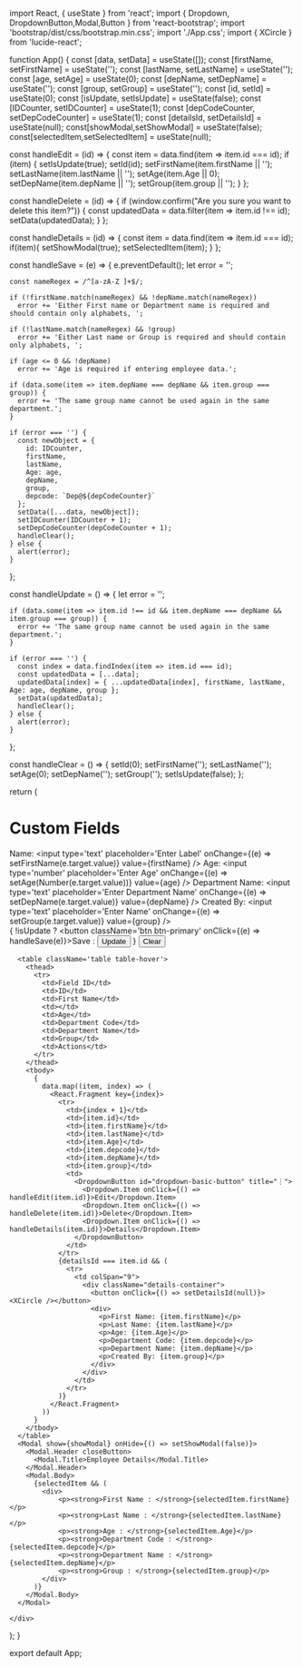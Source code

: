 import React, { useState } from 'react';
import { Dropdown, DropdownButton,Modal,Button } from 'react-bootstrap';
import 'bootstrap/dist/css/bootstrap.min.css';
import './App.css';
import { XCircle } from 'lucide-react';

function App() {
  const [data, setData] = useState([]);
  const [firstName, setFirstName] = useState('');
  const [lastName, setLastName] = useState('');
  const [age, setAge] = useState(0);
  const [depName, setDepName] = useState('');
  const [group, setGroup] = useState('');
  const [id, setId] = useState(0);
  const [isUpdate, setIsUpdate] = useState(false);
  const [IDCounter, setIDCounter] = useState(1);
  const [depCodeCounter, setDepCodeCounter] = useState(1);
  const [detailsId, setDetailsId] = useState(null);
  const[showModal,setShowModal] = useState(false);
  const[selectedItem,setSelectedItem] = useState(null);

  const handleEdit = (id) => {
    const item = data.find(item => item.id === id);
    if (item) {
      setIsUpdate(true);
      setId(id);
      setFirstName(item.firstName || '');
      setLastName(item.lastName || '');
      setAge(item.Age || 0);
      setDepName(item.depName || '');
      setGroup(item.group || '');
    }
  };

  const handleDelete = (id) => {
    if (window.confirm("Are you sure you want to delete this item?")) {
      const updatedData = data.filter(item => item.id !== id);
      setData(updatedData);
    }
  };

  const handleDetails = (id) => {
   const item = data.find(item => item.id === id);
   if(item){
    setShowModal(true);
    setSelectedItem(item);
   }
  };

  const handleSave = (e) => {
    e.preventDefault();
    let error = '';

    const nameRegex = /^[a-zA-Z ]+$/;

    if (!firstName.match(nameRegex) && !depName.match(nameRegex))
      error += 'Either First name or Department name is required and should contain only alphabets, ';

    if (!lastName.match(nameRegex) && !group)
      error += 'Either Last name or Group is required and should contain only alphabets, ';

    if (age <= 0 && !depName)
      error += 'Age is required if entering employee data.';

    if (data.some(item => item.depName === depName && item.group === group)) {
      error += 'The same group name cannot be used again in the same department.';
    }

    if (error === '') {
      const newObject = {
        id: IDCounter,
        firstName,
        lastName,
        Age: age,
        depName,
        group,
        depcode: `Dep@${depCodeCounter}`
      };
      setData([...data, newObject]);
      setIDCounter(IDCounter + 1);
      setDepCodeCounter(depCodeCounter + 1);
      handleClear();
    } else {
      alert(error);
    }
  };

  const handleUpdate = () => {
    let error = '';

    if (data.some(item => item.id !== id && item.depName === depName && item.group === group)) {
      error += 'The same group name cannot be used again in the same department.';
    }

    if (error === '') {
      const index = data.findIndex(item => item.id === id);
      const updatedData = [...data];
      updatedData[index] = { ...updatedData[index], firstName, lastName, Age: age, depName, group };
      setData(updatedData);
      handleClear();
    } else {
      alert(error);
    }
  };

  const handleClear = () => {
    setId(0);
    setFirstName('');
    setLastName('');
    setAge(0);
    setDepName('');
    setGroup('');
    setIsUpdate(false);
  };

  return (
    <div className="App">
      <h1>Custom Fields</h1>
      <div className="form-container">
        <label>
          Name:
          <input type='text' placeholder='Enter Label' onChange={(e) => setFirstName(e.target.value)} value={firstName} />
        </label>
        <label>
          Age:
          <input type='number' placeholder='Enter Age' onChange={(e) => setAge(Number(e.target.value))} value={age} />
        </label>
        <label>
          Department Name:
          <input type='text' placeholder='Enter Department Name' onChange={(e) => setDepName(e.target.value)} value={depName} />
        </label>
        <label>
          Created By:
          <input type='text' placeholder='Enter Name' onChange={(e) => setGroup(e.target.value)} value={group} />
        </label>
        <div className="form-buttons">
          {
            !isUpdate ?
              <button className='btn btn-primary' onClick={(e) => handleSave(e)}>Save</button>
              :
              <button className='btn btn-primary' onClick={handleUpdate}>Update</button>
          }
          <button className='btn btn-danger' onClick={handleClear}>Clear</button>
        </div>
      </div>

      <table className='table table-hover'>
        <thead>
          <tr>
            <td>Field ID</td>
            <td>ID</td>
            <td>First Name</td>
            <td></td>
            <td>Age</td>
            <td>Department Code</td>
            <td>Department Name</td>
            <td>Group</td>
            <td>Actions</td>
          </tr>
        </thead>
        <tbody>
          {
            data.map((item, index) => (
              <React.Fragment key={index}>
                <tr>
                  <td>{index + 1}</td>
                  <td>{item.id}</td>
                  <td>{item.firstName}</td>
                  <td>{item.lastName}</td>
                  <td>{item.Age}</td>
                  <td>{item.depcode}</td>
                  <td>{item.depName}</td>
                  <td>{item.group}</td>
                  <td>
                    <DropdownButton id="dropdown-basic-button" title="⋮">
                      <Dropdown.Item onClick={() => handleEdit(item.id)}>Edit</Dropdown.Item>
                      <Dropdown.Item onClick={() => handleDelete(item.id)}>Delete</Dropdown.Item>
                      <Dropdown.Item onClick={() => handleDetails(item.id)}>Details</Dropdown.Item>
                    </DropdownButton>
                  </td>
                </tr>
                {detailsId === item.id && (
                  <tr>
                    <td colSpan="9">
                      <div className="details-container">
                        <button onClick={() => setDetailsId(null)}><XCircle /></button>
                        <div>
                          <p>First Name: {item.firstName}</p>
                          <p>Last Name: {item.lastName}</p>
                          <p>Age: {item.Age}</p>
                          <p>Department Code: {item.depcode}</p>
                          <p>Department Name: {item.depName}</p>
                          <p>Created By: {item.group}</p>
                        </div>
                      </div>
                    </td>
                  </tr>
                )}
              </React.Fragment>
            ))
          }
        </tbody>
      </table>
      <Modal show={showModal} onHide={() => setShowModal(false)}>
        <Modal.Header closeButton>
          <Modal.Title>Employee Details</Modal.Title>
        </Modal.Header>
        <Modal.Body>
          {selectedItem && (
            <div>
                <p><strong>First Name : </strong>{selectedItem.firstName}</p>
                <p><strong>Last Name : </strong>{selectedItem.lastName}</p>
                <p><strong>Age : </strong>{selectedItem.Age}</p>
                <p><strong>Department Code : </strong>{selectedItem.depcode}</p>
                <p><strong>Department Name : </strong>{selectedItem.depName}</p>
                <p><strong>Group : </strong>{selectedItem.group}</p>
            </div>
          )}
        </Modal.Body>
      </Modal>
     
    </div>
  );
}

export default App;
